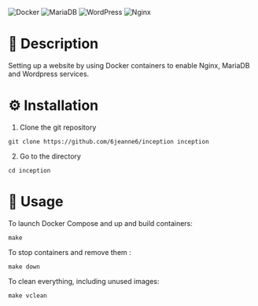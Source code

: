 ![Docker](https://img.shields.io/badge/docker-%230db7ed.svg?style=for-the-badge&logo=docker&logoColor=white) ![MariaDB](https://img.shields.io/badge/MariaDB-003545?style=for-the-badge&logo=mariadb&logoColor=white) ![WordPress](https://img.shields.io/badge/WordPress-%23117AC9.svg?style=for-the-badge&logo=WordPress&logoColor=white) ![Nginx](https://img.shields.io/badge/nginx-%23009639.svg?style=for-the-badge&logo=nginx&logoColor=white)

# 📖 Description

Setting up a website by using Docker containers to enable Nginx, MariaDB and Wordpress services.

# ⚙️ Installation

1. Clone the git repository

```
git clone https://github.com/6jeanne6/inception inception
```

2. Go to the directory

```
cd inception
```

# 🚀 Usage

To launch Docker Compose and up and build containers: 

```
make
```

To stop containers and remove them :

```
make down
```

To clean everything, including unused images:

```
make vclean
```
